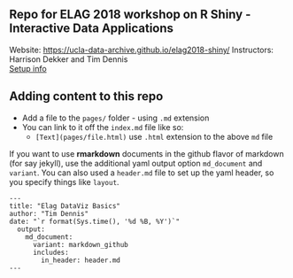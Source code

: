 ## Repo for ELAG 2018 workshop on R Shiny - Interactive Data Applications

Website: <https://ucla-data-archive.github.io/elag2018-shiny/>
Instructors: Harrison Dekker and Tim Dennis  
[Setup info](setup-r.md)

## Adding content to this repo

* Add a file to the `pages/` folder - using `.md` extension
* You can link to it off the `index.md` file like so:
  - `[Text](pages/file.html)` use `.html` extension to the above `md` file

If you want to use **rmarkdown** documents in the github flavor of markdown (for say jekyll), use the additional yaml output option `md_document` and `variant`. You can also used a `header.md` file to set up the yaml header, so you specify things like `layout`. 

```
---
title: "Elag DataViz Basics"
author: "Tim Dennis"
date: "`r format(Sys.time(), '%d %B, %Y')`"
  output:
    md_document:
      variant: markdown_github
      includes:
        in_header: header.md
---
```
